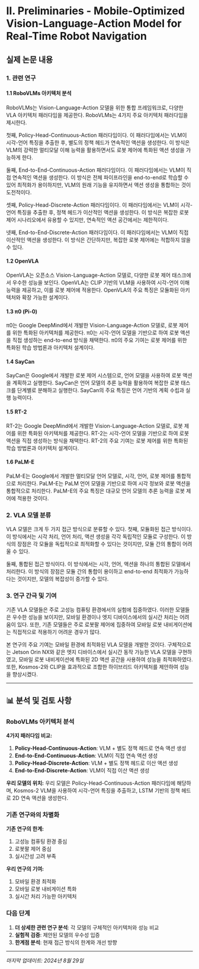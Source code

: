 # II. Preliminaries - Mobile-Optimized Vision-Language-Action Model for Real-Time Robot Navigation

## 실제 논문 내용

### 1. 관련 연구

#### 1.1 RoboVLMs 아키텍처 분석

RoboVLMs는 Vision-Language-Action 모델을 위한 통합 프레임워크로, 다양한 VLA 아키텍처 패러다임을 제공한다. RoboVLMs는 4가지 주요 아키텍처 패러다임을 제시한다.

첫째, Policy-Head-Continuous-Action 패러다임이다. 이 패러다임에서는 VLM이 시각-언어 특징을 추출한 후, 별도의 정책 헤드가 연속적인 액션을 생성한다. 이 방식은 VLM의 강력한 멀티모달 이해 능력을 활용하면서도 로봇 제어에 특화된 액션 생성을 가능하게 한다.

둘째, End-to-End-Continuous-Action 패러다임이다. 이 패러다임에서는 VLM이 직접 연속적인 액션을 생성한다. 이 방식은 전체 파이프라인을 end-to-end로 학습할 수 있어 최적화가 용이하지만, VLM의 원래 기능을 유지하면서 액션 생성을 통합하는 것이 도전적이다.

셋째, Policy-Head-Discrete-Action 패러다임이다. 이 패러다임에서는 VLM이 시각-언어 특징을 추출한 후, 정책 헤드가 이산적인 액션을 생성한다. 이 방식은 복잡한 로봇 제어 시나리오에서 유용할 수 있지만, 연속적인 액션 공간에서는 제한적이다.

넷째, End-to-End-Discrete-Action 패러다임이다. 이 패러다임에서는 VLM이 직접 이산적인 액션을 생성한다. 이 방식은 간단하지만, 복잡한 로봇 제어에는 적합하지 않을 수 있다.

#### 1.2 OpenVLA

OpenVLA는 오픈소스 Vision-Language-Action 모델로, 다양한 로봇 제어 태스크에서 우수한 성능을 보인다. OpenVLA는 CLIP 기반의 VLM을 사용하여 시각-언어 이해 능력을 제공하고, 이를 로봇 제어에 적용한다. OpenVLA의 주요 특징은 모듈화된 아키텍처와 확장 가능한 설계이다.

#### 1.3 π0 (Pi-0)

π0는 Google DeepMind에서 개발한 Vision-Language-Action 모델로, 로봇 제어를 위한 특화된 아키텍처를 제공한다. π0는 시각-언어 모델을 기반으로 하여 로봇 액션을 직접 생성하는 end-to-end 방식을 채택한다. π0의 주요 기여는 로봇 제어를 위한 특화된 학습 방법론과 아키텍처 설계이다.

#### 1.4 SayCan

SayCan은 Google에서 개발한 로봇 제어 시스템으로, 언어 모델을 사용하여 로봇 액션을 계획하고 실행한다. SayCan은 언어 모델의 추론 능력을 활용하여 복잡한 로봇 태스크를 단계별로 분해하고 실행한다. SayCan의 주요 특징은 언어 기반의 계획 수립과 실행 능력이다.

#### 1.5 RT-2

RT-2는 Google DeepMind에서 개발한 Vision-Language-Action 모델로, 로봇 제어를 위한 특화된 아키텍처를 제공한다. RT-2는 시각-언어 모델을 기반으로 하여 로봇 액션을 직접 생성하는 방식을 채택한다. RT-2의 주요 기여는 로봇 제어를 위한 특화된 학습 방법론과 아키텍처 설계이다.

#### 1.6 PaLM-E

PaLM-E는 Google에서 개발한 멀티모달 언어 모델로, 시각, 언어, 로봇 제어를 통합적으로 처리한다. PaLM-E는 PaLM 언어 모델을 기반으로 하여 시각 정보와 로봇 액션을 통합적으로 처리한다. PaLM-E의 주요 특징은 대규모 언어 모델의 추론 능력을 로봇 제어에 적용한 것이다.

### 2. VLA 모델 분류

VLA 모델은 크게 두 가지 접근 방식으로 분류할 수 있다. 첫째, 모듈화된 접근 방식이다. 이 방식에서는 시각 처리, 언어 처리, 액션 생성을 각각 독립적인 모듈로 구성한다. 이 방식의 장점은 각 모듈을 독립적으로 최적화할 수 있다는 것이지만, 모듈 간의 통합이 어려울 수 있다.

둘째, 통합된 접근 방식이다. 이 방식에서는 시각, 언어, 액션을 하나의 통합된 모델에서 처리한다. 이 방식의 장점은 모듈 간의 통합이 용이하고 end-to-end 최적화가 가능하다는 것이지만, 모델의 복잡성이 증가할 수 있다.

### 3. 연구 간극 및 기여

기존 VLA 모델들은 주로 고성능 컴퓨팅 환경에서의 실험에 집중하였다. 이러한 모델들은 우수한 성능을 보이지만, 모바일 환경이나 엣지 디바이스에서의 실시간 처리는 어려움이 있다. 또한, 기존 모델들은 주로 로봇팔 제어에 집중하여 모바일 로봇 내비게이션에는 직접적으로 적용하기 어려운 경우가 많다.

본 연구의 주요 기여는 모바일 환경에 최적화된 VLA 모델을 개발한 것이다. 구체적으로는 Jetson Orin NX와 같은 엣지 디바이스에서 실시간 동작 가능한 VLA 모델을 구현하였고, 모바일 로봇 내비게이션에 특화된 2D 액션 공간을 사용하여 성능을 최적화하였다. 또한, Kosmos-2와 CLIP을 효과적으로 조합한 하이브리드 아키텍처를 제안하여 성능을 향상시켰다.

---

## 📊 분석 및 검토 사항

### RoboVLMs 아키텍처 분석

**4가지 패러다임 비교:**

1. **Policy-Head-Continuous-Action**: VLM + 별도 정책 헤드로 연속 액션 생성
2. **End-to-End-Continuous-Action**: VLM이 직접 연속 액션 생성
3. **Policy-Head-Discrete-Action**: VLM + 별도 정책 헤드로 이산 액션 생성
4. **End-to-End-Discrete-Action**: VLM이 직접 이산 액션 생성

**우리 모델의 위치:**
우리 모델은 Policy-Head-Continuous-Action 패러다임에 해당하며, Kosmos-2 VLM을 사용하여 시각-언어 특징을 추출하고, LSTM 기반의 정책 헤드로 2D 연속 액션을 생성한다.

### 기존 연구와의 차별화

**기존 연구의 한계:**
1. 고성능 컴퓨팅 환경 중심
2. 로봇팔 제어 중심
3. 실시간성 고려 부족

**우리 연구의 기여:**
1. 모바일 환경 최적화
2. 모바일 로봇 내비게이션 특화
3. 실시간 처리 가능한 아키텍처

### 다음 단계

1. **더 상세한 관련 연구 분석**: 각 모델의 구체적인 아키텍처와 성능 비교
2. **실험적 검증**: 제안된 모델의 우수성 입증
3. **한계점 분석**: 현재 접근 방식의 한계와 개선 방향

---
*마지막 업데이트: 2024년 8월 29일*
